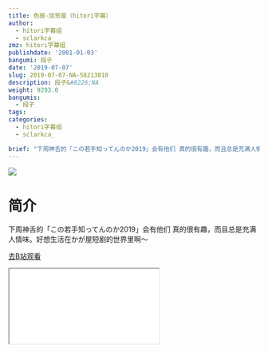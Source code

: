 ```yaml
---
title: 色狼-加贺屋（hitori字幕）
author:
  - hitori字幕组
  - sclarkca_
zmz: hitori字幕组
publishdate: '2001-01-03'
bangumi: 段子
date: '2019-07-07'
slug: 2019-07-07-NA-58213810
description: 段子&#8226;NA
weight: 9293.0
bangumis:
  - 段子
tags:
categories:
  - hitori字幕组
  - sclarkca_

brief: "下周神舌的「この若手知ってんのか2019」会有他们 真的很有趣，而且总是充满人情味。好想生活在かが屋短剧的世界里啊～"
---
```

![](https://raw.githubusercontent.com/tcgriffith/owaraisite/master/static/tmpimg/1e60b3fb9aeb1113999eb6a8fb8ef91e304bbfc4.jpg.480.jpg)
# 简介  
下周神舌的「この若手知ってんのか2019」会有他们
真的很有趣，而且总是充满人情味。好想生活在かが屋短剧的世界里啊～  

[去B站观看](https://www.bilibili.com/video/av58213810/)
<div class ="resp-container"><iframe class="testiframe" src="//player.bilibili.com/player.html?aid=58213810"", scrolling="no", allowfullscreen="true" > </iframe></div> 
